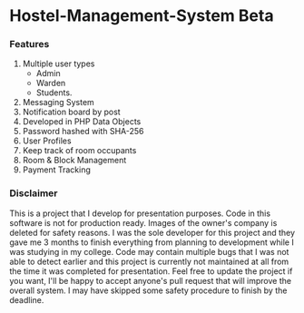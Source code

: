 Hostel-Management-System Beta
========================
<h3>Features </h3>
<ol>
  <li>Multiple user types
        <ul>
          <li>Admin</li>
          <li>Warden</li>
          <li>Students.</li> 
        </ul>
  </li>
  
  <li>Messaging System</li>
  
  <li>Notification board by post</li>
  
  <li>Developed in PHP Data Objects</li>
  
  <li>Password hashed with SHA-256</li>
  
  <li>User Profiles</li>
  
  <li>Keep track of room occupants</li>
  
  <li>Room & Block Management</li>
  
  <li>Payment Tracking</li>
</ol>
  

<h3>Disclaimer </h3>

This is a project that I develop for presentation purposes. Code in this software is not for production ready. Images of the owner's company is deleted for safety reasons. I was the sole developer for this project and they gave me 3 months to finish everything from planning to development while I was studying in my college. Code may contain multiple bugs that I was not able to detect earlier and this project is currently not maintained at all from the time it was completed for presentation. 
Feel free to update the project if you want, I'll be happy to accept anyone's pull request that will improve the overall system. I may have skipped some safety procedure to finish by the deadline. 

